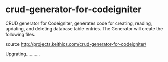 crud-generator-for-codeigniter
==============================

CRUD generator for Codeigniter, generates code for creating, reading, updating, and deleting database table entries.
The Generator will create the following files.


source http://projects.keithics.com/crud-generator-for-codeigniter/

Upgrating...........


